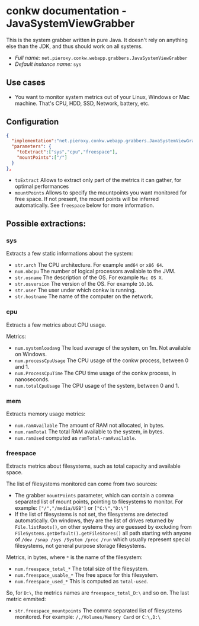 # conkw documentation - JavaSystemViewGrabber

This is the system grabber written in pure Java. It doesn't rely on anything else than the JDK, and thus should work on all systems. 

* *Full name:* `net.pieroxy.conkw.webapp.grabbers.JavaSystemViewGrabber`
* *Default instance name:* `sys`

## Use cases

* You want to monitor system metrics out of your Linux, Windows or Mac machine. That's CPU, HDD, SSD, Network, battery, etc.

## Configuration
```json
{
  "implementation":"net.pieroxy.conkw.webapp.grabbers.JavaSystemViewGrabber",
  "parameters": {
    "toExtract":["sys","cpu","freespace"],
    "mountPoints":["/"]
  }
},
```

* `toExtract` Allows to extract only part of the metrics it can gather, for optimal performances
* `mountPoints` Allows to specify the mountpoints you want monitored for free space. If not present, the mount points will be inferred automatically. See `freespace` below for more information.

## Possible extractions:

### sys
Extracts a few static informations about the system:

* `str.arch` The CPU architecture. For example `amd64` or `x86 64`.
* `num.nbcpu` The number of logical processors available to the JVM.
* `str.osname` The description of the OS. For example `Mac OS X`.
* `str.osversion` The version of the OS. For example `10.16`.
* `str.user` The user under which conkw is running.
* `str.hostname` The name of the computer on the network.

### cpu
Extracts a few metrics about CPU usage.

Metrics:

* `num.systemloadavg` The load average of the system, on 1m. Not available on Windows.
* `num.processCpuUsage` The CPU usage of the conkw process, between 0 and 1.
* `num.ProcessCpuTime` The CPU time usage of the conkw process, in nanoseconds.
* `num.totalCpuUsage` The CPU usage of the system, between 0 and 1.

### mem
Extracts memory usage metrics:

* `num.ramAvailable` The amount of RAM not allocated, in bytes.
* `num.ramTotal` The total RAM available to the system, in bytes.
* `num.ramUsed` computed as `ramTotal-ramAvailable`.

### freespace
Extracts metrics about filesystems, such as total capacity and available space.

The list of filesystems monitored can come from two sources:

* The grabber `mountPoints` parameter, which can contain a comma separated list of mount points, pointing to filesystems to monitor. For example: `["/","/media/USB"]` or `["C:\","D:\"]`
* If the list of filesystems is not set, the filesystems are detected automatically. On windows, they are the list of drives returned by `File.listRoots()`, on other systems they are guessed by excluding from `FileSystems.getDefault().getFileStores()` all path starting with anyone of `/dev /snap /sys /System /proc /run` which usually represent special filesystems, not general purpose storage filesystems.


Metrics, in bytes, where `*` is the name of the filesystem:

* `num.freespace_total_*` The total size of the filesystem.
* `num.freespace_usable_*` The free space for this filesystem.
* `num.freespace_used_*` This is computed as `total-used`.

So, for `D:\`, the metrics names are `freespace_total_D:\` and so on. The last metric emmited:

* `str.freespace_mountpoints` The comma separated list of filesystems monitored. For example: `/,/Volumes/Memory Card` or `C:\,D:\`